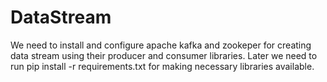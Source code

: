# DataStream

We need to install and configure apache kafka and zookeper for creating data stream using their producer and consumer libraries.
Later we need to run 
pip install -r requirements.txt
for making necessary libraries available.

